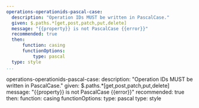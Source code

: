 ```yaml
--- 
operations-operationids-pascal-case:
  description: "Operation IDs MUST be written in PascalCase."
  given: $.paths.*[get,post,patch,put,delete]
  message: "{{property}} is not PascalCase {{error}}"
  recommended: true
  then:
      function: casing
      functionOptions:
          type: pascal
  type: style
...
```

operations-operationids-pascal-case:
  description: "Operation IDs MUST be written in PascalCase."
  given: $.paths.*[get,post,patch,put,delete]
  message: "{{property}} is not PascalCase {{error}}"
  recommended: true
    then:
        function: casing
        functionOptions:
            type: pascal
  type: style